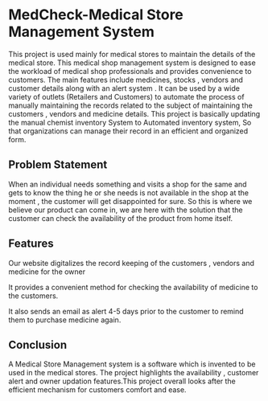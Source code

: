 
# MedCheck-Medical Store  Management System

This project is used mainly for medical stores to maintain the details of the medical store. This medical shop management system is  designed  to ease the workload of medical shop professionals and provides convenience to customers. The main features include medicines, stocks , vendors and customer details along with  an alert system . It can be used by a wide variety of outlets (Retailers and Customers) to automate the process of manually maintaining the records related to the subject of maintaining the customers , vendors and medicine details. This project is basically updating the manual chemist inventory System to Automated inventory system, So that organizations can manage their record in an efficient and organized form.


## Problem Statement

When an individual needs something and visits a shop for the same and gets to know the thing he or she needs is not available in the shop at the moment , the customer  will get disappointed for sure. So this is where we believe our product can come in, we are here with the solution that the customer can check the availability of the product from home itself. 



## Features
Our website digitalizes the record keeping of the customers , vendors and medicine  for the owner

It  provides a convenient method for checking the availability of medicine to the customers.

It also sends an email as alert 4-5 days prior to the customer to remind them to purchase medicine again.


## Conclusion
  
A Medical Store Management system is a software which is invented to be used in the medical stores.  The project highlights the availability , customer alert  and owner updation features.This project overall looks after the efficient mechanism for customers comfort and ease.







